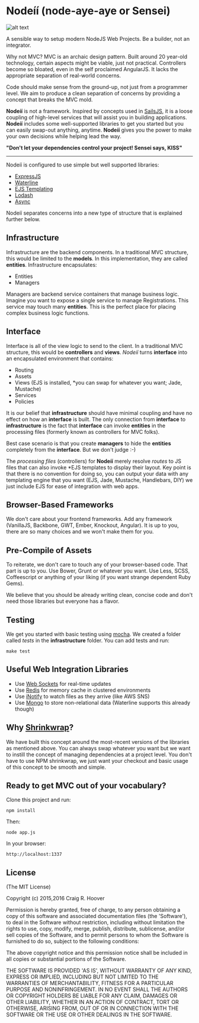 Nodeíí (node-aye-aye or Sensei)
========

![alt text](http://craigrhoover.com/images/asciiayeaye.png "Aye Aye")

A sensible way to setup modern NodeJS Web Projects. Be a builder, not an integrator.

Why not MVC?  MVC is an archaic design pattern. Built around 20 year-old technology, certain aspects might be viable, just not practical. Controllers become so bloated, even in the self proclaimed AngularJS.  It lacks the appropriate separation of real-world concerns.

Code should make sense from the ground-up, not just from a programmer level.  We aim to produce a clean separation of concerns by providing a concept that breaks the MVC mold.

__Nodeíí__ is not a framework. Inspired by concepts used in [SailsJS](http://sailsjs.org/ "SailsJS"), it is a loose coupling of high-level services that will assist you in building applications. __Nodeíí__ includes some well-supported libraries to get you started but you can easily swap-out anything, anytime. __Nodeíí__ gives you the power to make your own decisions while helping lead the way.


__"Don't let your dependencies control your project! Sensei says, KISS"__
_____________________________________________________

Nodeíí is configured to use simple but well supported libraries:

- [ExpressJS](http://expressjs.com/ "ExpressJS")
- [Waterline](https://github.com/balderdashy/waterline "Waterline")
- [EJS Templating](https://github.com/tj/ejs "EJS")
- [Lodash](https://lodash.com/ "lodash")
- [Async](https://github.com/caolan/async "Async")

Nodeíí separates concerns into a new type of structure that is explained further below.

Infrastructure
---------------
Infrastructure are the backend components.  In a traditional MVC structure, this would be limited to the __models__. In this implementation, they are called __entities__.  Infrastructure encapsulates:

- Entities
- Managers

Managers are backend service containers that manage business logic.  Imagine you want to expose a single service to manage Registrations.  This service may touch many __entities__. This is the perfect place for placing complex business logic functions.

Interface
---------------
Interface is all of the view logic to send to the client.  In a traditional MVC structure, this would be __controllers__  and __views__. _Nodeíí_ turns __interface__ into an encapsulated environment that contains:

- Routing
- Assets
- Views (EJS is installed, *you can swap for whatever you want; Jade, Mustache)
- Services
- Policies

It is our belief that __infrastructure__ should have minimal coupling and have no effect on how an __interface__ is built. The only connection from __interface__ to __infrastructure__ is the fact that __interface__ can invoke __entities__ in the processing files (formerly known as controllers for MVC folks). 

Best case scenario is that you create __managers__ to hide the __entities__ completely from the __interface__.  But we don't judge :-)

The _processing files_ (controllers) for __Nodeíí__ merely resolve _routes_ to JS files that can also invoke *EJS templates to display their layout. Key point is that there is no convention for doing so, you can output your data with any templating engine that you want (EJS, Jade, Mustache, Handlebars, DIY) we just include EJS for ease of integration with web apps.

Browser-Based Frameworks
---------------
We don't care about your frontend frameworks. Add any framework (VanillaJS, Backbone, GWT, Ember, Knockout, Angular).  It is up to you, there are so many choices and we won't make them for you. 

Pre-Compile of Assets
---------------
To reiterate, we don't care to touch any of your browser-based code.  That part is up to you.  Use Bower, Grunt or whatever you want. Use Less, SCSS, Coffeescript or anything of your liking (if you want strange dependent Ruby Gems). 

We believe that you should be already writing clean, concise code and don't need those libraries but everyone has a flavor.

Testing
---------------
We get you started with basic testing using [mocha](https://mochajs.org/ "mocha").  We created a folder called _tests_ in the __infrastructure__ folder.  You can add tests and run:

    make test
    
Useful Web Integration Libraries
---------------
- Use [Web Sockets](http://socket.io/docs/) for real-time updates
- Use [Redis](https://github.com/luin/ioredis) for memory cache in clustered environments
- Use [iNotify](https://github.com/yuanchuan/node-watch) to watch files as they arrive (like AWS SNS)
- Use [Mongo](http://mongoosejs.com/) to store non-relational data (Waterline supports this already though)

Why [Shrinkwrap](https://docs.npmjs.com/cli/shrinkwrap "Shrinkwrap")?
---------------
We have built this concept around the most-recent versions of the libraries as mentioned above.  You can always swap whatever you want but we want to instill the concept of managing dependencies at a project level.  You don't have to use NPM shrinkwrap, we just want your checkout and basic usage of this concept to be smooth and simple.

## Ready to get MVC out of your vocabulary?

Clone this project and run:

    npm install
   
Then:

    node app.js

In your browser:

    http://localhost:1337
    
License
---------------
(The MIT License)

Copyright (c) 2015,2016 Craig R. Hoover <crh3675 at gmail.com>

Permission is hereby granted, free of charge, to any person obtaining a copy of this software and associated documentation files (the 'Software'), to deal in the Software without restriction, including without limitation the rights to use, copy, modify, merge, publish, distribute, sublicense, and/or sell copies of the Software, and to permit persons to whom the Software is furnished to do so, subject to the following conditions:

The above copyright notice and this permission notice shall be included in all copies or substantial portions of the Software.

THE SOFTWARE IS PROVIDED 'AS IS', WITHOUT WARRANTY OF ANY KIND, EXPRESS OR IMPLIED, INCLUDING BUT NOT LIMITED TO THE WARRANTIES OF MERCHANTABILITY, FITNESS FOR A PARTICULAR PURPOSE AND NONINFRINGEMENT. IN NO EVENT SHALL THE AUTHORS OR COPYRIGHT HOLDERS BE LIABLE FOR ANY CLAIM, DAMAGES OR OTHER LIABILITY, WHETHER IN AN ACTION OF CONTRACT, TORT OR OTHERWISE, ARISING FROM, OUT OF OR IN CONNECTION WITH THE SOFTWARE OR THE USE OR OTHER DEALINGS IN THE SOFTWARE.    
